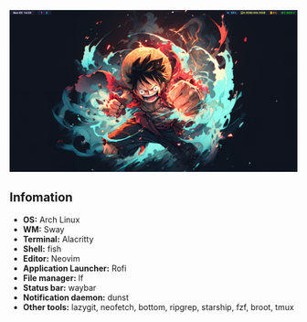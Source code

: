 ![preview](./preview.png)

## Infomation

- **OS:** Arch Linux
- **WM:** Sway
- **Terminal:** Alacritty
- **Shell:** fish
- **Editor:** Neovim
- **Application Launcher:** Rofi
- **File manager:** lf
- **Status bar:** waybar
- **Notification daemon:** dunst
- **Other tools:** lazygit, neofetch, bottom, ripgrep, starship, fzf, broot, tmux
